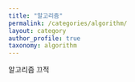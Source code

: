 ```yaml
---
title: "알고리즘"
permalink: /categories/algorithm/
layout: category
author_profile: true
taxonomy: algorithm
---
```


알고리즘 끄적
